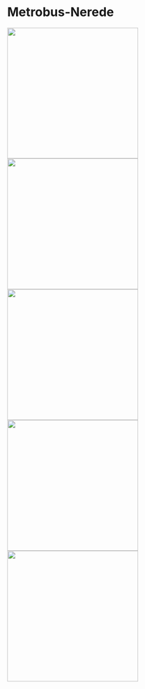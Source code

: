 # Metrobus-Nerede

<img src="http://ahmetbalkan.com.tr/1.jpeg" width="300"/> <img src="http://ahmetbalkan.com.tr/2.jpeg" width="300"/> <img src="http://ahmetbalkan.com.tr/3.jpeg" width="300"/> <img src="http://ahmetbalkan.com.tr/4.jpeg" width="300"/> <img src="http://ahmetbalkan.com.tr/5.jpeg" width="300"/>
